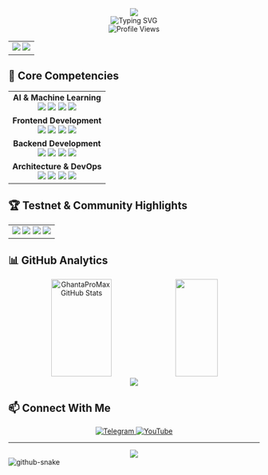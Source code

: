 <div align="center">
  <img src="https://capsule-render.vercel.app/api?type=waving&color=gradient&customColorList=12&height=200&section=header&text=Ghanta%20Pro%20Max&fontSize=80&fontAlignY=35&animation=twinkling&desc=Testnet%20Hunter%20%7C%20Cloud%20Ninja%20%7C%20YouTube%20Guide%20Creator&descAlignY=55&descAlign=50"/>
</div>

<div align="center">
  <img src="https://readme-typing-svg.herokuapp.com?font=Fira+Code&weight=500&size=40&duration=4000&pause=1000&color=00FF00&center=true&vCenter=true&width=600&height=100&lines=Testnet+Hunter;Cloud+Tools+Explorer;Free+GPU+Guide+Maker;Telegram+Community+Builder" alt="Typing SVG" />
</div>

<div align="center">
  <img src="https://komarev.com/ghpvc/?username=GhantaProMax&label=Profile%20views&color=0e75b6&style=flat" alt="Profile Views" />
</div>

<div align="center">
  <table>
    <tr>
      <td align="center">
        <img src="https://img.shields.io/badge/Full_Stack_Developer-5%2B_Years-0078D6?style=for-the-badge&logo=developer&logoColor=white" />
        <img src="https://img.shields.io/badge/Testnet_Work-Expert-00C853?style=for-the-badge&logo=enterprise&logoColor=white" />
      </td>
    </tr>
  </table>
</div>

## 💼 Core Competencies

<div align="center">
  <table>
    <tr>
      <td align="center">
        <b>AI & Machine Learning</b><br/>
        <img src="https://img.shields.io/badge/TensorFlow-FF6F00?style=flat-square&logo=tensorflow&logoColor=white" />
        <img src="https://img.shields.io/badge/PyTorch-EE4C2C?style=flat-square&logo=pytorch&logoColor=white" />
        <img src="https://img.shields.io/badge/Scikit_Learn-F7931E?style=flat-square&logo=scikit-learn&logoColor=white" />
        <img src="https://img.shields.io/badge/OpenAI-412991?style=flat-square&logo=openai&logoColor=white" />
      </td>
    </tr>
    <tr>
      <td align="center">
        <b>Frontend Development</b><br/>
        <img src="https://img.shields.io/badge/React-61DAFB?style=flat-square&logo=react&logoColor=black" />
        <img src="https://img.shields.io/badge/Vue.js-4FC08D?style=flat-square&logo=vue.js&logoColor=white" />
        <img src="https://img.shields.io/badge/Next.js-000000?style=flat-square&logo=next.js&logoColor=white" />
        <img src="https://img.shields.io/badge/Tailwind_CSS-38B2AC?style=flat-square&logo=tailwind-css&logoColor=white" />
      </td>
    </tr>
    <tr>
      <td align="center">
        <b>Backend Development</b><br/>
        <img src="https://img.shields.io/badge/Node.js-339933?style=flat-square&logo=nodedotjs&logoColor=white" />
        <img src="https://img.shields.io/badge/Express.js-000000?style=flat-square&logo=express&logoColor=white" />
        <img src="https://img.shields.io/badge/Laravel-FF2D20?style=flat-square&logo=laravel&logoColor=white" />
        <img src="https://img.shields.io/badge/Django-092E20?style=flat-square&logo=django&logoColor=white" />
      </td>
    </tr>
    <tr>
      <td align="center">
        <b>Architecture & DevOps</b><br/>
        <img src="https://img.shields.io/badge/Microservices-FF6F00?style=flat-square&logo=microservices&logoColor=white" />
        <img src="https://img.shields.io/badge/Docker-2496ED?style=flat-square&logo=docker&logoColor=white" />
        <img src="https://img.shields.io/badge/AWS-232F3E?style=flat-square&logo=amazon-aws&logoColor=white" />
        <img src="https://img.shields.io/badge/CI/CD-2088FF?style=flat-square&logo=github-actions&logoColor=white" />
      </td>
    </tr>
  </table>
</div>

## 🏆 Testnet & Community Highlights

<div align="center">
  <table>
    <tr>
      <td align="center">
        <img src="https://img.shields.io/badge/Nexus_Node-Guided-00C853?style=for-the-badge&logo=ubuntu&logoColor=white" />
        <img src="https://img.shields.io/badge/Gensyn_on_Cloud-FREE_Setup-00C853?style=for-the-badge&logo=google-cloud&logoColor=white" />
        <img src="https://img.shields.io/badge/Actec_RPC_Node-Tutorial-00C853?style=for-the-badge&logo=linux&logoColor=white" />
        <img src="https://img.shields.io/badge/Telegram_Community-100%2B_Users-blue?style=for-the-badge&logo=telegram&logoColor=white" />
      </td>
    </tr>
  </table>
</div>

## 📊 GitHub Analytics

<div align="center">
  <img width="49%" height="195px" src="https://github-readme-stats.vercel.app/api?username=GhantaProMax&show_icons=true&count_private=true&hide_border=true&title_color=00bfbf&icon_color=00bfbf&text_color=c9d1d9&bg_color=0d1117" alt="GhantaProMax GitHub Stats" /> 
  <img width="41%" height="195px" src="https://github-readme-stats.vercel.app/api/top-langs/?username=GhantaProMax&layout=compact&hide_border=true&title_color=00bfbf&text_color=00bfbf&bg_color=0d1117" />
</div>

<div align="center">
  <img src="https://github-readme-streak-stats.herokuapp.com/?user=GhantaProMax&theme=dark&hide_border=true" />
</div>

## 📫 Connect With Me

<div align="center">
  <a href="https://t.me/GhantaProMax">
    <img src="https://img.shields.io/badge/-Telegram-26A5E4?style=for-the-badge&logo=telegram&logoColor=white" alt="Telegram"/>
  </a>
  <a href="https://youtube.com/@GhantaProMax">
    <img src="https://img.shields.io/badge/-YouTube-FF0000?style=for-the-badge&logo=youtube&logoColor=white" alt="YouTube"/>
  </a>
</div>

---

<div align="center">
  <img src="https://capsule-render.vercel.app/api?type=waving&color=gradient&customColorList=12&height=100&section=footer&text=Let's%20Connect!&fontSize=40&fontAlignY=35&animation=twinkling"/>
</div>

<picture>
  <source media="(prefers-color-scheme: dark)" srcset="https://raw.githubusercontent.com/GhantaProMax/GhantaProMax/output/github-snake-dark.svg" />
  <source media="(prefers-color-scheme: light)" srcset="https://raw.githubusercontent.com/GhantaProMax/GhantaProMax/output/github-snake.svg" />
  <img alt="github-snake" src="https://raw.githubusercontent.com/GhantaProMax/GhantaProMax/output/github-snake.svg" />
</picture>